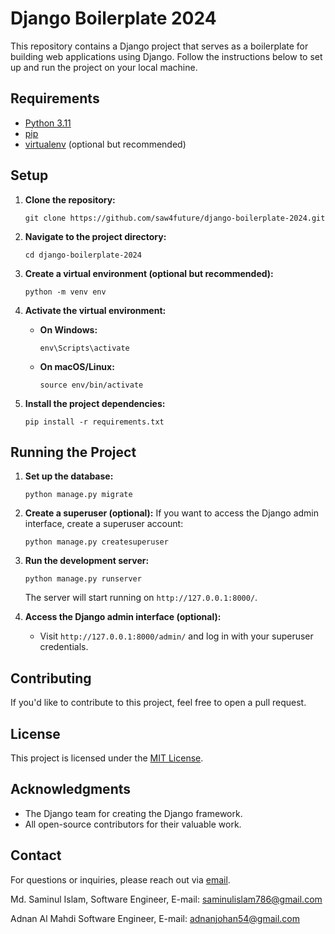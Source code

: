 # Django Boilerplate 2024

This repository contains a Django project that serves as a boilerplate for building web applications using Django. Follow the instructions below to set up and run the project on your local machine.

## Requirements

- [Python 3.11](https://www.python.org/downloads/)
- [pip](https://pip.pypa.io/en/stable/)
- [virtualenv](https://virtualenv.pypa.io/en/stable/) (optional but recommended)

## Setup

1. **Clone the repository:**
    ```shell
    git clone https://github.com/saw4future/django-boilerplate-2024.git
    ```

2. **Navigate to the project directory:**
    ```shell
    cd django-boilerplate-2024
    ```

3. **Create a virtual environment (optional but recommended):**
    ```shell
    python -m venv env
    ```

4. **Activate the virtual environment:**
    - **On Windows:**
        ```shell
        env\Scripts\activate
        ```
    - **On macOS/Linux:**
        ```shell
        source env/bin/activate
        ```

5. **Install the project dependencies:**
    ```shell
    pip install -r requirements.txt
    ```

## Running the Project

1. **Set up the database:**
    ```shell
    python manage.py migrate
    ```

2. **Create a superuser (optional):**
    If you want to access the Django admin interface, create a superuser account:
    ```shell
    python manage.py createsuperuser
    ```

3. **Run the development server:**
    ```shell
    python manage.py runserver
    ```

    The server will start running on `http://127.0.0.1:8000/`.

4. **Access the Django admin interface (optional):**
    - Visit `http://127.0.0.1:8000/admin/` and log in with your superuser credentials.

## Contributing

If you'd like to contribute to this project, feel free to open a pull request.

## License

This project is licensed under the [MIT License](LICENSE).

## Acknowledgments

- The Django team for creating the Django framework.
- All open-source contributors for their valuable work.

## Contact

For questions or inquiries, please reach out via [email](mailto:saminulislam786@gmail.com).

Md. Saminul Islam, 
Software Engineer, 
E-mail: saminulislam786@gmail.com

Adnan Al Mahdi
Software Engineer, 
E-mail: adnanjohan54@gmail.com
